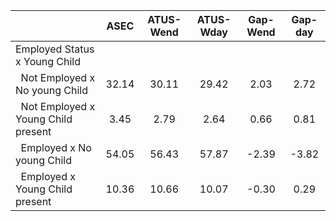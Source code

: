
|                      |         ASEC |    ATUS-Wend |    ATUS-Wday |     Gap-Wend |      Gap-day |
| -------------------- | :----------: | :----------: | :----------: | :----------: | :----------: |
| Employed Status x Young Child |              |              |              |              |              |
| &nbsp;&nbsp;Not Employed x No young Child |        32.14 |        30.11 |        29.42 |         2.03 |         2.72 |
| &nbsp;&nbsp;Not Employed x Young Child present |         3.45 |         2.79 |         2.64 |         0.66 |         0.81 |
| &nbsp;&nbsp;Employed x No young Child |        54.05 |        56.43 |        57.87 |        -2.39 |        -3.82 |
| &nbsp;&nbsp;Employed x Young Child present |        10.36 |        10.66 |        10.07 |        -0.30 |         0.29 |

